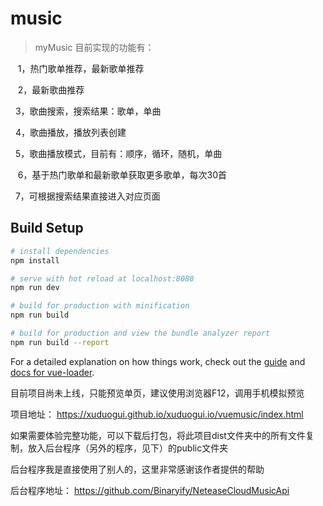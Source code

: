 # music

> myMusic
目前实现的功能有：

    1，热门歌单推荐，最新歌单推荐
    
    2，最新歌曲推荐
    
    3，歌曲搜索，搜索结果：歌单，单曲
    
    4，歌曲播放，播放列表创建
    
    5，歌曲播放模式，目前有：顺序，循环，随机，单曲
    
    6，基于热门歌单和最新歌单获取更多歌单，每次30首
    
    7，可根据搜索结果直接进入对应页面

    

## Build Setup



``` bash
# install dependencies
npm install

# serve with hot reload at localhost:8080
npm run dev

# build for production with minification
npm run build

# build for production and view the bundle analyzer report
npm run build --report
```

For a detailed explanation on how things work, check out the [guide](http://vuejs-templates.github.io/webpack/) and [docs for vue-loader](http://vuejs.github.io/vue-loader).



目前项目尚未上线，只能预览单页，建议使用浏览器F12，调用手机模拟预览

项目地址： https://xuduogui.github.io/xuduogui.io/vuemusic/index.html

如果需要体验完整功能，可以下载后打包，将此项目dist文件夹中的所有文件复制，放入后台程序（另外的程序，见下）的public文件夹

后台程序我是直接使用了别人的，这里非常感谢该作者提供的帮助

后台程序地址：
  https://github.com/Binaryify/NeteaseCloudMusicApi
